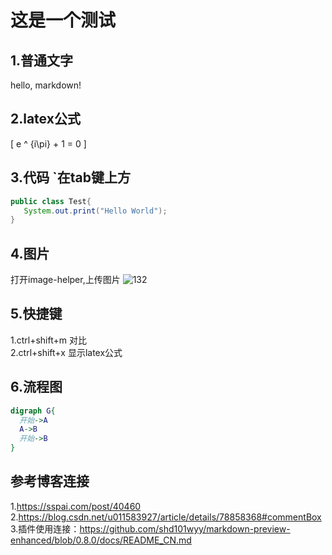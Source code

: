 # 这是一个测试

## 1.普通文字
hello, markdown!


## 2.latex公式
\[
e ^ {i\pi} + 1 = 0
\]


## 3.代码  `在tab键上方

```java
public class Test{
   System.out.print("Hello World");
}
```


## 4.图片
打开image-helper,上传图片
![132](https://i.loli.net/2019/07/20/5d331d8670bb142618.png)


## 5.快捷键
1.ctrl+shift+m 对比\
2.ctrl+shift+x 显示latex公式


## 6.流程图
```dot
digraph G{
  开始->A
  A->B
  开始->B
}
```

## 参考博客连接
1.https://sspai.com/post/40460
2.https://blog.csdn.net/u011583927/article/details/78858368#commentBox
3.插件使用连接：https://github.com/shd101wyy/markdown-preview-enhanced/blob/0.8.0/docs/README_CN.md
